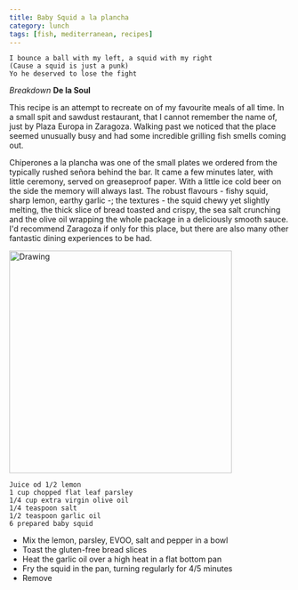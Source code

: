 ```yaml
---
title: Baby Squid a la plancha 
category: lunch
tags: [fish, mediterranean, recipes]
---
```


	I bounce a ball with my left, a squid with my right
    (Cause a squid is just a punk) 
    Yo he deserved to lose the fight
	
*Breakdown* **De la Soul**

This recipe is an attempt to recreate on of my favourite meals of all time. In a small spit and sawdust restaurant, that I cannot remember the name of, just by Plaza Europa in Zaragoza. Walking past we noticed that the place seemed unusually busy and had some incredible grilling fish smells coming out. 

Chiperones a la plancha was one of the small plates we ordered from the typically rushed señora behind the bar. It came a few minutes later, with little ceremony, served on greaseproof paper. With a little ice cold beer on the side the memory will always last. The robust flavours - fishy squid, sharp lemon, earthy garlic -; the textures - the squid chewy yet slightly melting, the thick slice of bread toasted and crispy, the sea salt crunching and the olive oil wrapping the whole package in a deliciously smooth sauce. I'd recommend Zaragoza if only for this place, but there are also many other fantastic dining experiences to be had.

<img src="http://fodblog.github.io/assets/pictures/squid-plancha.jpg" alt="Drawing" style="width: 400px;"/>

	Juice od 1/2 lemon
	1 cup chopped flat leaf parsley
	1/4 cup extra virgin olive oil
	1/4 teaspoon salt
	1/2 teaspoon garlic oil
	6 prepared baby squid
	
* Mix the lemon, parsley, EVOO, salt and pepper in a bowl
* Toast the gluten-free bread slices
* Heat the garlic oil over a high heat in a flat bottom pan
* Fry the squid in the pan, turning regularly for 4/5 minutes
* Remove 

